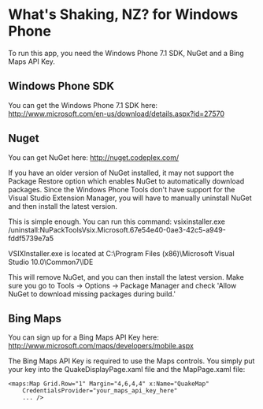 What's Shaking, NZ? for Windows Phone
=================

To run this app, you need the Windows Phone 7.1 SDK, NuGet and a Bing Maps API Key.

## Windows Phone SDK

You can get the Windows Phone 7.1 SDK here:
http://www.microsoft.com/en-us/download/details.aspx?id=27570

## Nuget

You can get NuGet here:
http://nuget.codeplex.com/

If you have an older version of NuGet installed, it may not support the Package Restore option which enables NuGet to automatically download packages. Since the Windows Phone Tools don't have support for the Visual Studio Extension Manager, you will have to manually uninstall NuGet and then install the latest version.

This is simple enough. You can run this command:
    vsixinstaller.exe /uninstall:NuPackToolsVsix.Microsoft.67e54e40-0ae3-42c5-a949-fddf5739e7a5
	
VSIXInstaller.exe is located at C:\Program Files (x86)\Microsoft Visual Studio 10.0\Common7\IDE

This will remove NuGet, and you can then install the latest version. Make sure you go to Tools -> Options -> Package Manager and check 'Allow NuGet to download missing packages during build.'

## Bing Maps

You can sign up for a Bing Maps API Key here:
http://www.microsoft.com/maps/developers/mobile.aspx

The Bing Maps API Key is required to use the Maps controls. You simply put your key into the QuakeDisplayPage.xaml file and the MapPage.xaml file:

```
<maps:Map Grid.Row="1" Margin="4,6,4,4" x:Name="QuakeMap" 
	CredentialsProvider="your_maps_api_key_here" 
	... />
```